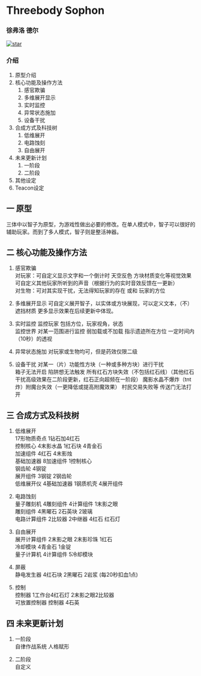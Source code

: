 # Threebody Sophon

### 徐弗洛 德尔

[![star](https://gitee.com/xu_fly/threebody-sophon/badge/star.svg?theme=white)](https://gitee.com/xu_fly/threebody-sophon/stargazers)

### 介绍

1. 原型介绍
2. 核心功能及操作方法
   1. 感官欺骗
   2. 多维展开显示
   3. 实时监控
   4. 异常状态施加
   5. 设备干扰
3. 合成方式及科技树
   1. 低维展开
   2. 电路蚀刻
   3. 自由展开
4. 未来更新计划
   1. 一阶段
   2. 二阶段
5. 其他设定
6. Teacon设定

## 一 原型

三体中以智子为原型，为游戏性做出必要的修改。在单人模式中，智子可以很好的辅助玩家。而到了多人模式，智子则是整活神器。

## 二 核心功能及操作方法

1. 感官欺骗  
   对玩家：可自定义显示文字和一个倒计时 天空反色 方块材质变化等视觉效果 可自定义其他玩家所听到的声音（根据行为的实时音效反馈在一更新）  
   对生物：可对其实现干扰，无法得知玩家的存在 或和 玩家的方位

2. 多维展开显示 可自定义展开智子，以实体或方块展现，可以定义文本，（不）遮挡材质 更多显示效果在后续更新中体现。

3. 实时监控 监控玩家 包括方位，玩家视角，状态  
   监控世界 对某一范围进行监控 弱加载或不加载 指示遗迹所在方位 一定时间内（10秒）的透视

4. 异常状态施加 对玩家或生物均可，但是药效仅限二级

5. 设备干扰 对某一（片）功能性方块（一种或多种方块）进行干扰  
   箱子无法开启 陷阱想无法触发 所有红石方块失效（不包括红石线）（其他红石干扰高级效果在二阶段更新，红石正向超频在一阶段） 魔影水晶不爆炸（tnt炸）附魔台失效（一更降低或提高附魔效果） 村民交易失败等 传送门无法打开

## 三 合成方式及科技树

1. 低维展开  
   17形物质奇点 1钻石加4红石  
   控制核心 4末影水晶 1红石块 4青金石  
   加速组件 4红石 4末影烛  
   基础加速器 8加速组件 1控制核心  
   钢齿轮 4钢锭  
   展开组件 3钢锭 2钢齿轮  
   低维展开仪 4基础加速器 1钢质机壳 4展开组件
2. 电路蚀刻  
   量子雕刻机 4雕刻组件 4计算组件 1末影之眼  
   雕刻组件 4黑曜石 2石英块 2玻璃  
   电路计算组件 2比较器 2中继器 4红石 红石灯

3. 自由展开  
   展开计算组件 2末影之眼 2末影珍珠 1红石   
   冷却模块 4青金石 1金锭  
   量子计算机 4计算组件 5冷却模块

4. 屏蔽  
   静电发生器 4红石块 2黑曜石 2岩浆 (每20秒扣血1点)

5. 控制  
   控制器 1工作台4红石灯 2末影之眼2比较器   
   可放置控制器 控制器 4石英

## 四 未来更新计划

1. 一阶段  
   自律作战系统 人格赋形

2. 二阶段  
   自定义
   